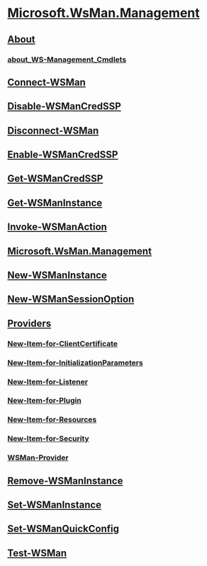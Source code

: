 #  [Microsoft.WsMan.Management](Microsoft.WsMan.Management.md)
##  [About](..\Microsoft.PowerShell.Core\About\About.md)
###  [about_WS-Management_Cmdlets](about/about_ws-management_cmdlets.md)
##  [Connect-WSMan](connect-wsman.md)
##  [Disable-WSManCredSSP](disable-wsmancredssp.md)
##  [Disconnect-WSMan](disconnect-wsman.md)
##  [Enable-WSManCredSSP](enable-wsmancredssp.md)
##  [Get-WSManCredSSP](get-wsmancredssp.md)
##  [Get-WSManInstance](get-wsmaninstance.md)
##  [Invoke-WSManAction](invoke-wsmanaction.md)
##  [Microsoft.WsMan.Management](microsoft.wsman.management.md)
##  [New-WSManInstance](new-wsmaninstance.md)
##  [New-WSManSessionOption](new-wsmansessionoption.md)
##  [Providers]()
###  [New-Item-for-ClientCertificate](providers/new-item-for-clientcertificate.md)
###  [New-Item-for-InitializationParameters](providers/new-item-for-initializationparameters.md)
###  [New-Item-for-Listener](providers/new-item-for-listener.md)
###  [New-Item-for-Plugin](providers/new-item-for-plugin.md)
###  [New-Item-for-Resources](providers/new-item-for-resources.md)
###  [New-Item-for-Security](providers/new-item-for-security.md)
###  [WSMan-Provider](providers/wsman-provider.md)
##  [Remove-WSManInstance](remove-wsmaninstance.md)
##  [Set-WSManInstance](set-wsmaninstance.md)
##  [Set-WSManQuickConfig](set-wsmanquickconfig.md)
##  [Test-WSMan](test-wsman.md)
